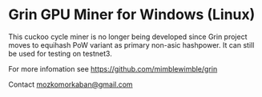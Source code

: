 # Grin GPU Miner for Windows (Linux)

This cuckoo cycle miner is no longer being developed since Grin project moves to equihash PoW variant as primary non-asic hashpower. It can still be used for testing on testnet3.

For more infomation see https://github.com/mimblewimble/grin

Contact mozkomorkaban@gmail.com
